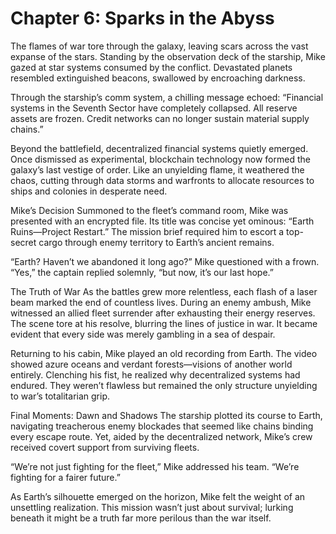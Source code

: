 # **Chapter 6: Sparks in the Abyss**

The flames of war tore through the galaxy, leaving scars across the vast expanse of the stars. Standing by the observation deck of the starship, Mike gazed at star systems consumed by the conflict. Devastated planets resembled extinguished beacons, swallowed by encroaching darkness.

Through the starship’s comm system, a chilling message echoed:
“Financial systems in the Seventh Sector have completely collapsed. All reserve assets are frozen. Credit networks can no longer sustain material supply chains.”

Beyond the battlefield, decentralized financial systems quietly emerged. Once dismissed as experimental, blockchain technology now formed the galaxy’s last vestige of order. Like an unyielding flame, it weathered the chaos, cutting through data storms and warfronts to allocate resources to ships and colonies in desperate need.

Mike’s Decision
Summoned to the fleet’s command room, Mike was presented with an encrypted file. Its title was concise yet ominous: “Earth Ruins—Project Restart.” The mission brief required him to escort a top-secret cargo through enemy territory to Earth’s ancient remains.

“Earth? Haven’t we abandoned it long ago?” Mike questioned with a frown.
“Yes,” the captain replied solemnly, “but now, it’s our last hope.”

The Truth of War
As the battles grew more relentless, each flash of a laser beam marked the end of countless lives. During an enemy ambush, Mike witnessed an allied fleet surrender after exhausting their energy reserves. The scene tore at his resolve, blurring the lines of justice in war. It became evident that every side was merely gambling in a sea of despair.

Returning to his cabin, Mike played an old recording from Earth. The video showed azure oceans and verdant forests—visions of another world entirely. Clenching his fist, he realized why decentralized systems had endured. They weren’t flawless but remained the only structure unyielding to war’s totalitarian grip.

Final Moments: Dawn and Shadows
The starship plotted its course to Earth, navigating treacherous enemy blockades that seemed like chains binding every escape route. Yet, aided by the decentralized network, Mike’s crew received covert support from surviving fleets.

“We’re not just fighting for the fleet,” Mike addressed his team. “We’re fighting for a fairer future.”

As Earth’s silhouette emerged on the horizon, Mike felt the weight of an unsettling realization. This mission wasn’t just about survival; lurking beneath it might be a truth far more perilous than the war itself.